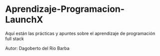 # Aprendizaje-Programacion-LaunchX
Aquí están las prácticas y apuntes sobre el aprendizaje de programación full stack

Autor: Dagoberto del Rio Barba
